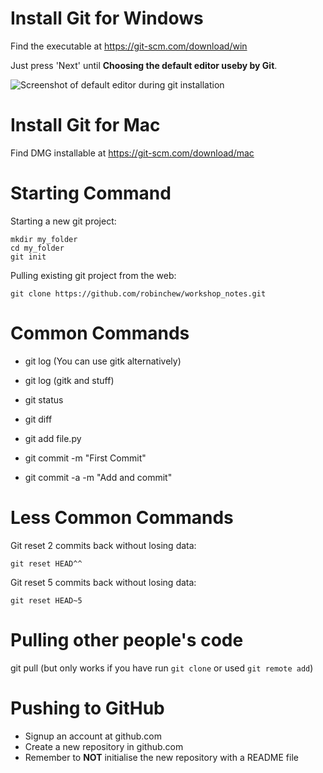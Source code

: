 Install Git for Windows
=======================

Find the executable at https://git-scm.com/download/win

Just press 'Next' until **Choosing the default editor useby by Git**.

![Screenshot of default editor during git installation](https://i.imgur.com/l9LNK7M.jpg)

Install Git for Mac
===================

Find DMG installable at https://git-scm.com/download/mac

Starting Command
================

Starting a new git project:

    mkdir my_folder
    cd my_folder
    git init

Pulling existing git  project from the web:

    git clone https://github.com/robinchew/workshop_notes.git

Common Commands
===============

- git log (You can use gitk alternatively)
- git log (gitk and stuff)
- git status
- git diff

- git add file.py
- git commit -m "First Commit"
- git commit -a -m "Add and commit"

Less Common Commands
====================

Git reset 2 commits back without losing data:

    git reset HEAD^^

Git reset 5 commits back without losing data:

    git reset HEAD~5

Pulling other people's code
===========================

git pull (but only works if you have run `git clone` or used `git remote add`)

Pushing to GitHub
=================

- Signup an account at github.com
- Create a new repository in github.com
- Remember to **NOT** initialise the new repository with a README file

